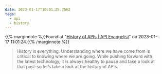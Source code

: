 ```yaml
---
date: 2023-01-17T10:01:25.756Z
tags:
  - api
  - history
---
```

{{% marginnote %}}Found at "[History of APIs | API Evangelist](https://apievangelist.com/info/history/)" on 2023-01-17 11:01:24.{{% /marginnote %}}

> History is everything. Understanding where we have come from is critical to knowing where we are going. While pushing forward with the latest technology, it is always healthy to pause and take a look at that past–so let’s take a look at the history of APIs.

